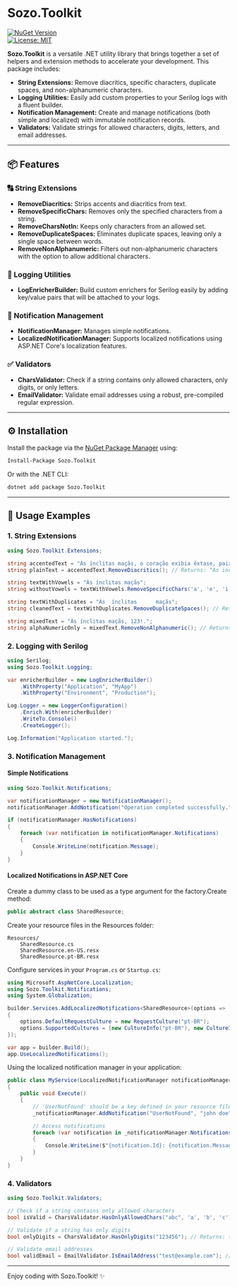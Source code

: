 # Sozo.Toolkit

[![NuGet Version](https://img.shields.io/nuget/v/Sozo.Toolkit.svg)](https://www.nuget.org/packages/Sozo.Toolkit)  
[![License: MIT](https://img.shields.io/badge/License-MIT-yellow.svg)](LICENSE)

**Sozo.Toolkit** is a versatile .NET utility library that brings together a set of helpers and extension methods to accelerate your development. This package includes:

- **String Extensions:** Remove diacritics, specific characters, duplicate spaces, and non-alphanumeric characters.
- **Logging Utilities:** Easily add custom properties to your Serilog logs with a fluent builder.
- **Notification Management:** Create and manage notifications (both simple and localized) with immutable notification records.
- **Validators:** Validate strings for allowed characters, digits, letters, and email addresses.

---

## 📦 Features

### 🔠 String Extensions

- **RemoveDiacritics:** Strips accents and diacritics from text.
- **RemoveSpecificChars:** Removes only the specified characters from a string.
- **RemoveCharsNotIn:** Keeps only characters from an allowed set.
- **RemoveDuplicateSpaces:** Eliminates duplicate spaces, leaving only a single space between words.
- **RemoveNonAlphanumeric:** Filters out non-alphanumeric characters with the option to allow additional characters.

### 🔧 Logging Utilities

- **LogEnricherBuilder:** Build custom enrichers for Serilog easily by adding key/value pairs that will be attached to your logs.

### 🔔 Notification Management

- **NotificationManager:** Manages simple notifications.
- **LocalizedNotificationManager:** Supports localized notifications using ASP.NET Core's localization features.

### ✅ Validators

- **CharsValidator:** Check if a string contains only allowed characters, only digits, or only letters.
- **EmailValidator:** Validate email addresses using a robust, pre-compiled regular expression.

---

## ⚙️ Installation

Install the package via the [NuGet Package Manager](https://www.nuget.org/) using:

```bash
Install-Package Sozo.Toolkit
```

Or with the .NET CLI:

```bash
dotnet add package Sozo.Toolkit
```

---

## 🚀 Usage Examples

### 1. String Extensions

```csharp
using Sozo.Toolkit.Extensions;

string accentedText = "Às ínclitas maçãs, o coração exibia êxtase, paixão e júbilo; já a fênix, à luz do pôr-do-sol, encantava o céu.";
string plainText = accentedText.RemoveDiacritics(); // Returns: "As inclitas macas, o coracao exibia extase, paixao e jubilo; ja a fenix, a luz do por-do-sol, encantava o ceu."

string textWithVowels = "Às ínclitas maçãs";
string withoutVowels = textWithVowels.RemoveSpecificChars('a', 'e', 'i', 'o', 'u'); // Returns: "Às ínclts mçãs"

string textWithDuplicates = "Às  ínclitas      maçãs";
string cleanedText = textWithDuplicates.RemoveDuplicateSpaces(); // Returns: "Às ínclitas maçãs"

string mixedText = "Às ínclitas maçãs, 123!.";
string alphaNumericOnly = mixedText.RemoveNonAlphanumeric(); // Returns: "Àsínclitasmaçãs123"
```

### 2. Logging with Serilog

```csharp
using Serilog;
using Sozo.Toolkit.Logging;

var enricherBuilder = new LogEnricherBuilder()
    .WithProperty("Application", "MyApp")
    .WithProperty("Environment", "Production");

Log.Logger = new LoggerConfiguration()
    .Enrich.With(enricherBuilder)
    .WriteTo.Console()
    .CreateLogger();

Log.Information("Application started.");
```

### 3. Notification Management

#### Simple Notifications

```csharp
using Sozo.Toolkit.Notifications;

var notificationManager = new NotificationManager();
notificationManager.AddNotification("Operation completed successfully.");

if (notificationManager.HasNotifications)
{
    foreach (var notification in notificationManager.Notifications)
    {
        Console.WriteLine(notification.Message);
    }
}
```

#### Localized Notifications in ASP.NET Core

Create a dummy class to be used as a type argument for the factory.Create method:

```csharp
public abstract class SharedResource;
```

Create your resource files in the Resources folder:

```
Resources/
    SharedResource.cs
    SharedResource.en-US.resx
    SharedResource.pt-BR.resx
```

Configure services in your `Program.cs` or `Startup.cs`:

```csharp
using Microsoft.AspNetCore.Localization;
using Sozo.Toolkit.Notifications;
using System.Globalization;

builder.Services.AddLocalizedNotifications<SharedResource>(options =>
{
    options.DefaultRequestCulture = new RequestCulture("pt-BR");
    options.SupportedCultures = [new CultureInfo("pt-BR"), new CultureInfo("en-US")];
});

var app = builder.Build();
app.UseLocalizedNotifications();

```

Using the localized notification manager in your application:

```csharp
public class MyService(LocalizedNotificationManager notificationManager)
{
    public void Execute()
    {
        // 'UserNotFound' should be a key defined in your resource files.
        _notificationManager.AddNotification("UserNotFound", "john doe");

        // Access notifications
        foreach (var notification in _notificationManager.Notifications)
        {
            Console.WriteLine($"{notification.Id}: {notification.Message} at {notification.Timestamp}");
        }
    }
}

```

### 4. Validators

```csharp
using Sozo.Toolkit.Validators;

// Check if a string contains only allowed characters
bool isValid = CharsValidator.HasOnlyAllowedChars("abc", 'a', 'b', 'c'); // Returns: true

// Validate if a string has only digits
bool onlyDigits = CharsValidator.HasOnlyDigits("123456"); // Returns: true

// Validate email addresses
bool validEmail = EmailValidator.IsEmailAddress("test@example.com"); // Returns: true

```

---

Enjoy coding with Sozo.Toolkit! ✨
